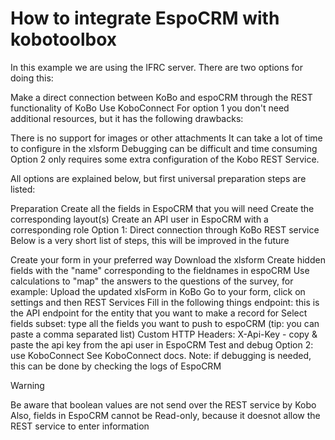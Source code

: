 
# How to integrate EspoCRM with kobotoolbox 

In this example we are using the IFRC server. There are two options for doing this:

Make a direct connection between KoBo and espoCRM through the REST functionality of KoBo
Use KoboConnect
For option 1 you don't need additional resources, but it has the following drawbacks:

There is no support for images or other attachments
It can take a lot of time to configure in the xlsform
Debugging can be difficult and time consuming
Option 2 only requires some extra configuration of the Kobo REST Service.

All options are explained below, but first universal preparation steps are listed:

Preparation
Create all the fields in EspoCRM that you will need
Create the corresponding layout(s)
Create an API user in EspoCRM with a corresponding role
Option 1: Direct connection through KoBo REST service
Below is a very short list of steps, this will be improved in the future

Create your form in your preferred way
Download the xlsform
Create hidden fields with the "name" corresponding to the fieldnames in espoCRM
Use calculations to "map" the answers to the questions of the survey, for example:
Upload the updated xlsForm in KoBo
Go to your form, click on settings and then REST Services
Fill in the following things
endpoint: this is the API endpoint for the entity that you want to make a record for
Select fields subset: type all the fields you want to push to espoCRM (tip: you can paste a comma separated list)
Custom HTTP Headers: X-Api-Key - copy & paste the api key from the api user in EspoCRM
Test and debug
Option 2: use KoboConnect
See KoboConnect docs. Note: if debugging is needed, this can be done by checking the logs of EspoCRM

Warning

Be aware that boolean values are not send over the REST service by Kobo Also, fields in EspoCRM cannot be Read-only, because it doesnot allow the REST service to enter information
